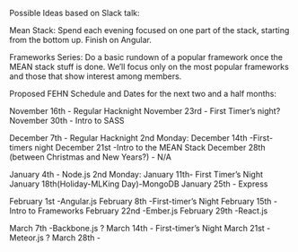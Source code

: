 Possible Ideas based on Slack talk: 

Mean Stack: Spend each evening focused on one part of the stack, starting from the bottom up. Finish on Angular.

Frameworks Series: Do a basic rundown of a popular framework once the MEAN stack stuff is done. We’ll focus only on the most popular frameworks and those that show interest among members.

Proposed FEHN Schedule and Dates for the next two and a half months:

November 16th - Regular Hacknight
November 23rd - First Timer’s night?
November 30th - Intro to SASS

December 7th - Regular Hacknight
2nd Monday: December 14th -First-timers night
December 21st -Intro to the MEAN Stack
December 28th (between Christmas and New Years?) - N/A

January 4th - Node.js
2nd Monday: January 11th- First Timer’s Night
January 18th(Holiday-MLKing Day)-MongoDB
January 25th - Express

February 1st -Angular.js
February 8th -First-timer’s Night
February 15th -Intro to Frameworks
February 22nd -Ember.js
February 29th -React.js

March 7th -Backbone.js ?
March 14th - First-timer’s Night
March 21st - Meteor.js ?
March 28th -




